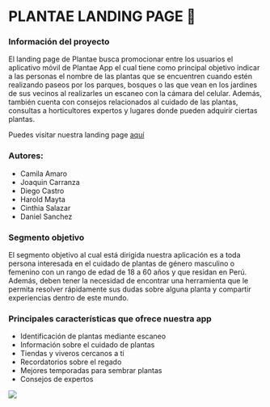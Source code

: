 # PLANTAE LANDING PAGE 🌱
### Información del proyecto
El landing page de Plantae busca promocionar entre los usuarios el aplicativo móvil de Plantae App el cual tiene como principal objetivo indicar a las personas el nombre de las plantas que se encuentren cuando estén realizando paseos por los parques, bosques o las que vean en los jardines de sus vecinos al realizarles un escaneo con la cámara del celular. Además, también cuenta con consejos relacionados al cuidado de las plantas, consultas a horticultores expertos y lugares donde pueden adquirir ciertas plantas.

Puedes visitar nuestra landing page [aquí](https://plantae-app.com/ "aquí")

### Autores:
- Camila Amaro
- Joaquin Carranza
- Diego Castro
- Harold Mayta
- Cinthia Salazar
- Daniel Sanchez

### Segmento objetivo
El segmento objetivo al cual está dirigida nuestra aplicación es a toda persona interesada en el cuidado de plantas de género masculino o femenino con un rango de edad de 18 a 60 años y que residan en Perú. Además, deben tener la necesidad de encontrar una herramienta que le permita resolver rápidamente sus dudas sobre alguna planta y compartir experiencias dentro de este mundo.

### Principales características que ofrece nuestra app
- Identificación de plantas mediante escaneo
- Información sobre el cuidado de plantas
- Tiendas y viveros cercanos a ti
- Recordatorios sobre el regado
- Mejores temporadas para sembrar plantas
- Consejos de expertos


![](https://plantae-app.com/assets/images/logo2.png)
